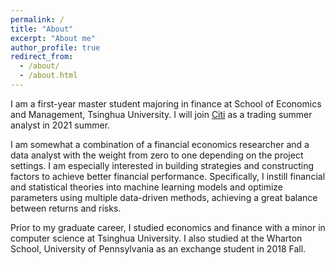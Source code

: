 ```yaml
---
permalink: /
title: "About"
excerpt: "About me"
author_profile: true
redirect_from: 
  - /about/
  - /about.html
---
```


I am a first-year master student majoring in finance at School of Economics and Management, Tsinghua University. I will join [Citi](https://www.citibank.com.cn/sim/english/index.htm) as a trading summer analyst in 2021 summer. 

I am somewhat a combination of a financial economics researcher and a data analyst with the weight from zero to one depending on the project settings. I am especially interested in building strategies and constructing factors to achieve better financial performance. Specifically, I instill financial and statistical theories into machine learning models and optimize parameters using multiple data-driven methods, achieving a great balance between returns and risks.

Prior to my graduate career, I studied economics and finance with a minor in computer science at Tsinghua University. I also studied at the Wharton School, University of Pennsylvania as an exchange student in 2018 Fall.
